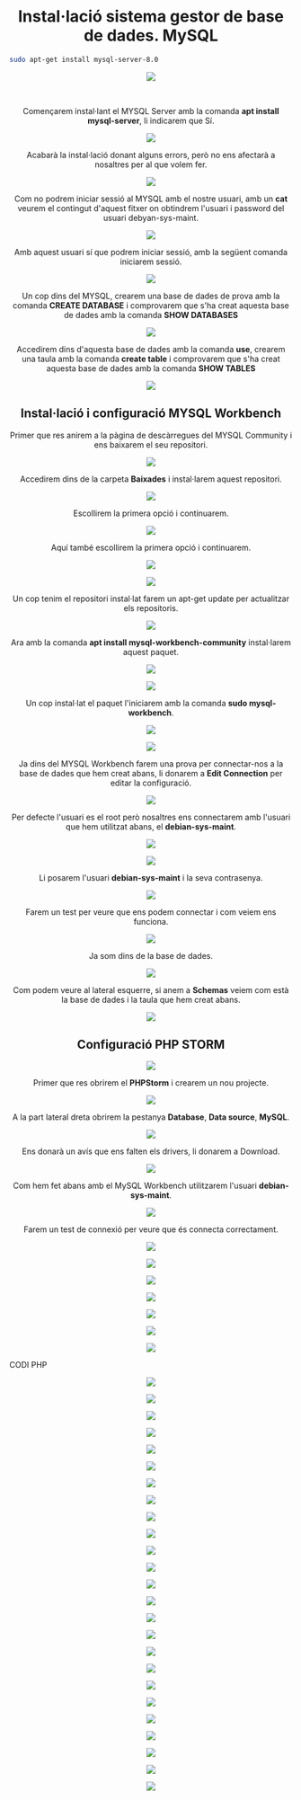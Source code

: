<h1 align="center">
  <b>Instal·lació sistema gestor de base de dades. MySQL</b>
</h1>

```bash
sudo apt-get install mysql-server-8.0
```

<p align="center">
  <img src="https://user-images.githubusercontent.com/91249151/155364414-9f5e788a-1d73-410c-a799-36d59c480bd3.png">
</p>
<br>
<p align="center">
  Començarem instal·lant el MYSQL Server amb la comanda <b>apt install mysql-server</b>, li indicarem que Sí.
</p>

<p align="center">
  <img src="https://user-images.githubusercontent.com/91249151/155302043-05e4211c-d0ca-4959-94db-917f8871cf96.png">
</p>

<p align="center">
Acabarà la instal·lació donant alguns errors, però no ens afectarà a nosaltres per al que volem fer.
</p>
  
<p align="center">
  <img src="https://user-images.githubusercontent.com/91249151/155302575-3ec9045c-8904-4ad1-8212-c01089af7a65.png">
</p>

<p align="center">
  Com no podrem iniciar sessió al MYSQL amb el nostre usuari, amb un <b>cat</b> veurem el contingut d'aquest fitxer on obtindrem l'usuari i password del usuari debyan-sys-maint.
</p>
  
<p align="center">
  <img src="https://user-images.githubusercontent.com/91249151/155303908-2f5f1a02-661a-4218-988d-6eb4de063f8e.png">
</p>

<p align="center">
  Amb aquest usuari sí que podrem iniciar sessió, amb la següent comanda iniciarem sessió.
</p>

<p align="center">
  <img src="https://user-images.githubusercontent.com/91249151/155304131-3461de9f-7aa5-491e-864a-e38abb11b687.png">
</p>

<p align="center">
  Un cop dins del MYSQL, crearem una base de dades de prova amb la comanda <b>CREATE DATABASE</b> i comprovarem que s'ha creat aquesta base de dades amb la comanda <b>SHOW DATABASES</b>
</p>

<p align="center">
  <img src="https://user-images.githubusercontent.com/91249151/155306057-bd714443-5384-4cb4-9a25-0882fe7ab05f.png">
</p>

<p align="center">
  Accedirem dins d'aquesta base de dades amb la comanda <b>use</b>, crearem una taula amb la comanda <b>create table</b> i comprovarem que s'ha creat aquesta base de dades amb la comanda <b>SHOW TABLES</b>
</p>

<p align="center">
  <img src="https://user-images.githubusercontent.com/91249151/155307587-e488a3a6-c8f3-420a-be5e-428da88894a0.png">
</p>

<h2 align="center">
  <b>Instal·lació i configuració MYSQL Workbench</b>
</h2>

<p align="center">
  Primer que res anirem a la pàgina de descàrregues del MYSQL Community i ens baixarem el seu repositori.
</p>

<p align="center">
  <img src="https://user-images.githubusercontent.com/91249151/155310036-c0f6bfe2-0c1e-4b7e-8f00-8bce15443fb1.png">
</p>

<p align="center">
  Accedirem dins de la carpeta <b>Baixades</b> i instal·larem aquest repositori.
</p>

<p align="center">
  <img src="https://user-images.githubusercontent.com/91249151/155310768-034e3b99-89f2-49fb-98cf-2088520743b5.png">
</p>

<p align="center">
  Escollirem la primera opció i continuarem.
</p>

<p align="center">
  <img src="https://user-images.githubusercontent.com/91249151/155310779-fa337d77-9617-4e4c-b082-9a4893374db2.png">
</p>

<p align="center">
  Aquí també escollirem la primera opció i continuarem.
</p>

<p align="center">
  <img src="https://user-images.githubusercontent.com/91249151/155310803-fb349ca9-082f-4588-a0a3-46893ba8903e.png">
</p>

<p align="center">
  <img src="https://user-images.githubusercontent.com/91249151/155310832-298e5d9c-1675-4e61-ab39-13b17561a022.png">
</p>

<p align="center">
  Un cop tenim el repositori instal·lat farem un apt-get update per actualitzar els repositoris.
</p>

<p align="center">
  <img src="https://user-images.githubusercontent.com/91249151/155310851-7feb10cc-dba4-42da-bb04-bdf1cca18f16.png">
</p>

<p align="center">
  Ara amb la comanda <b>apt install mysql-workbench-community</b> instal·larem aquest paquet.
</p>

<p align="center">
  <img src="https://user-images.githubusercontent.com/91249151/155310867-e71052fc-3b88-4f35-a9ab-8f95c57e600b.png">
</p>

<p align="center">
  <img src="https://user-images.githubusercontent.com/91249151/155310880-78400ad2-d2d5-4d46-a239-676eb6d17473.png">
</p>

<p align="center">
  Un cop instal·lat el paquet l'iniciarem amb la comanda <b>sudo mysql-workbench</b>.
</p>

<p align="center">
  <img src="https://user-images.githubusercontent.com/91249151/155311299-89773416-0299-4ead-864e-879675f98854.png">
</p>

<p align="center">
  <img src="https://user-images.githubusercontent.com/91249151/155311321-8e5ac91e-3ea9-410a-9dc3-1f9ec3d36f03.png">
</p>

<p align="center">
  Ja dins del MYSQL Workbench farem una prova per connectar-nos a la base de dades que hem creat abans, li donarem a <b>Edit Connection</b> per editar la configuració.
</p>

<p align="center">
  <img src="https://user-images.githubusercontent.com/91249151/155311759-4c0d4adc-14a1-46a7-af67-d554cd937bf3.png">
</p>

<p align="center">
  Per defecte l'usuari es el root però nosaltres ens connectarem amb l'usuari que hem utilitzat abans, el <b>debian-sys-maint</b>.
</p>

<p align="center">
  <img src="https://user-images.githubusercontent.com/91249151/155312190-8e2c69c8-6170-4645-afb7-3a7ddbf278de.png">
</p>

<p align="center">
  <img src="https://user-images.githubusercontent.com/91249151/155312191-bf4b69b6-d5a0-40e6-988e-dbcd348ab232.png">
</p>

<p align="center">
  Li posarem l'usuari <b>debian-sys-maint</b> i la seva contrasenya.
</p>

<p align="center">
  <img src="https://user-images.githubusercontent.com/91249151/155313001-5035dabe-3282-42f0-b121-d0b4bfeedc70.png">
</p>

<p align="center">
  Farem un test per veure que ens podem connectar i com veiem ens funciona.
</p>

<p align="center">
  <img src="https://user-images.githubusercontent.com/91249151/155313010-7ea8d153-0839-470b-a002-cd2dc2870420.png">
</p>

<p align="center">
  Ja som dins de la base de dades.
</p>

<p align="center">
  <img src="https://user-images.githubusercontent.com/91249151/155313022-3f8325d2-ef86-4250-b18d-d6255cbfd519.png">
</p>

<p align="center">
  Com podem veure al lateral esquerre, si anem a <b>Schemas</b> veiem com està la base de dades i la taula que hem creat abans.
</p>

<p align="center">
  <img src="https://user-images.githubusercontent.com/91249151/155314088-65870cf4-7d2b-4090-ac01-657ae7d0ae9b.png">
</p>

<h2 align="center">
  <b>Configuració PHP STORM</b>
</h2>

<p align="center">
  <img src="https://user-images.githubusercontent.com/91249151/156244671-f5b54d5b-4a38-4971-8538-49d533674a47.png">
</p>

<p align="center">
  Primer que res obrirem el <b>PHPStorm</b> i crearem un nou projecte.
</p>

<p align="center">
  <img src="https://user-images.githubusercontent.com/91249151/155315996-b23ee806-7463-40b4-a0ee-4b8636bc8805.png">
</p>

<p align="center">
  A la part lateral dreta obrirem la pestanya <b>Database</b>, <b>Data source</b>, <b>MySQL</b>. 
</p>

<p align="center">
  <img src="https://user-images.githubusercontent.com/91249151/155316029-49f078fd-3eaf-4907-8807-635c45cd2bb1.png">
</p>

<p align="center">
  Ens donarà un avís que ens falten els drivers, li donarem a Download.
</p>

<p align="center">
  <img src="https://user-images.githubusercontent.com/91249151/155316041-7d70d924-610a-46d6-a165-b91e612190f4.png">
</p>

<p align="center">
  Com hem fet abans amb el MySQL Workbench utilitzarem l'usuari <b>debian-sys-maint</b>.
</p>

<p align="center">
  <img src="https://user-images.githubusercontent.com/91249151/155316845-dec9c2e5-1cbc-4734-bfa1-39fbb26f483e.png">
</p>

<p align="center">
  Farem un test de connexió per veure que és connecta correctament.
</p>

<p align="center">
  <img src="https://user-images.githubusercontent.com/91249151/155316985-b846f4dc-4f42-4d5d-b860-e2d392d5f5f1.png">
</p>

<p align="center">
  <img src="https://user-images.githubusercontent.com/91249151/155318235-d60601d9-cbd3-40d5-b871-cfd677990ef9.png">
</p>

<p align="center">
  <img src="https://user-images.githubusercontent.com/91249151/155318271-4d30eeb0-4d2f-4314-b7ad-b2cc708d5791.png">
</p>

<p align="center">
  <img src="https://user-images.githubusercontent.com/91249151/155318344-872b15ef-dc2d-4dda-8ed8-5f46c5ba08ad.png">
</p>

<p align="center">
  <img src="https://user-images.githubusercontent.com/91249151/155339568-b8cb6559-8f7e-441f-9002-6882a13853c6.png">
</p>

<p align="center">
  <img src="https://user-images.githubusercontent.com/91249151/155339582-ddc2f8c0-68da-4ebb-b9fd-19fde1d7e779.png">
</p>

<p align="center">
  <img src="https://user-images.githubusercontent.com/91249151/155339591-69b487c4-55b9-443f-9f38-fa63949d5a17.png">
</p>



CODI PHP

<p align="center">
  <img src="https://user-images.githubusercontent.com/91249151/155319512-f0b16c68-6348-40be-b7cc-e1745c8a9f9e.png">
</p>

<p align="center">
  <img src="https://user-images.githubusercontent.com/91249151/155320679-0c7001b9-dc0b-4208-a181-bcded24c7e03.png">
</p>

<p align="center">
  <img src="https://user-images.githubusercontent.com/91249151/155321350-ee8c76e6-6b60-4e79-8544-6748a286f441.png">
</p>

<p align="center">
  <img src="https://user-images.githubusercontent.com/91249151/155332635-b0dda926-c297-402f-aaea-9fc7d572fb7a.png">
</p>


<p align="center">
  <img src="https://user-images.githubusercontent.com/91249151/155332661-22add513-5485-442d-9fb2-b70d17160fb4.png">
</p>

<p align="center">
  <img src="https://user-images.githubusercontent.com/91249151/155333055-3066480b-5470-4d47-ad00-d94e669631e1.png">
</p>

<p align="center">
  <img src="https://user-images.githubusercontent.com/91249151/155333063-7c8ad2ad-02f7-4e65-8fc9-91708d16a603.png">
</p>

<p align="center">
  <img src="https://user-images.githubusercontent.com/91249151/155333956-f837680f-4a62-4b23-8ee1-ecd2bf978fc9.png">
</p>

<p align="center">
  <img src="https://user-images.githubusercontent.com/91249151/155333972-6d510bbc-d39e-45c8-80d8-01d637a9c51d.png">
</p>

<p align="center">
  <img src="https://user-images.githubusercontent.com/91249151/155333992-11a10708-371f-454c-85a5-4088d009a44b.png">
</p>

<p align="center">
  <img src="https://user-images.githubusercontent.com/91249151/155334022-d54f4220-5c90-4962-81e6-a39f143c9b6a.png">
</p>

<p align="center">
  <img src="https://user-images.githubusercontent.com/91249151/155335981-acc28a69-7fa7-4e22-aab0-97baebdff002.png">
</p>

<p align="center">
  <img src="https://user-images.githubusercontent.com/91249151/155336052-8a9f234b-f9e1-4e91-8829-99f1bf44ddf5.png">
</p>

<p align="center">
  <img src="https://user-images.githubusercontent.com/91249151/155336006-d9453e1e-bf83-46f1-83d7-a6d347036cf7.png">
</p>

<p align="center">
  <img src="https://user-images.githubusercontent.com/91249151/155340040-4f5b94db-3ac4-42ec-81ca-906b0e35a479.png">
</p>

<p align="center">
  <img src="https://user-images.githubusercontent.com/91249151/155340056-32c60c14-9319-4c0a-a668-f19c45063167.png">
</p>

<p align="center">
  <img src="https://user-images.githubusercontent.com/91249151/155475958-79727701-d85b-4f95-8188-20733d031bd0.png">
</p>

<p align="center">
  <img src="https://user-images.githubusercontent.com/91249151/155476003-1e020cf2-dff2-4172-87c5-90f95ce0f811.png">
</p>

<p align="center">
  <img src="https://user-images.githubusercontent.com/91249151/155476088-039b4689-0344-4755-b132-9c6d882928bb.png">
</p>

<p align="center">
  <img src="https://user-images.githubusercontent.com/91249151/155476437-c036c992-787f-4a96-ac81-9f832cf6af1d.png">
</p>


<p align="center">
  <img src="https://user-images.githubusercontent.com/91249151/155476454-73138404-cd01-4be8-a3b5-640fe2c3fe8c.png">
</p>

<p align="center">
  <img src="https://user-images.githubusercontent.com/91249151/155476502-12a95382-24ba-49ff-8952-3dc03e56d510.png">
</p>

<p align="center">
  <img src="https://user-images.githubusercontent.com/91249151/155476526-8399979a-ff00-4161-943f-032cb58ee144.png">
</p>

<p align="center">
  <img src="https://user-images.githubusercontent.com/91249151/155476601-81d2571d-0b83-4843-88a9-02b6452c9bb5.png">
</p>

<p align="center">
  <img src="https://user-images.githubusercontent.com/91249151/155476611-08f919b2-5cbc-4868-8936-baccd459d0ac.png">
</p>
